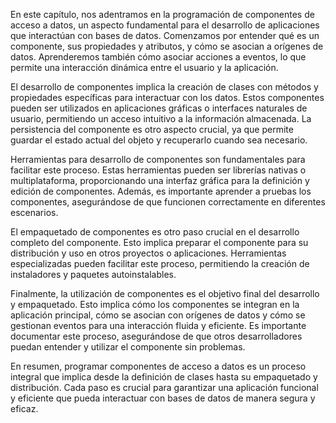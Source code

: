 En este capítulo, nos adentramos en la programación de componentes de acceso a datos, un aspecto fundamental para el desarrollo de aplicaciones que interactúan con bases de datos. Comenzamos por entender qué es un componente, sus propiedades y atributos, y cómo se asocian a orígenes de datos. Aprenderemos también cómo asociar acciones a eventos, lo que permite una interacción dinámica entre el usuario y la aplicación.

El desarrollo de componentes implica la creación de clases con métodos y propiedades específicas para interactuar con los datos. Estos componentes pueden ser utilizados en aplicaciones gráficas o interfaces naturales de usuario, permitiendo un acceso intuitivo a la información almacenada. La persistencia del componente es otro aspecto crucial, ya que permite guardar el estado actual del objeto y recuperarlo cuando sea necesario.

Herramientas para desarrollo de componentes son fundamentales para facilitar este proceso. Estas herramientas pueden ser librerías nativas o multiplataforma, proporcionando una interfaz gráfica para la definición y edición de componentes. Además, es importante aprender a pruebas los componentes, asegurándose de que funcionen correctamente en diferentes escenarios.

El empaquetado de componentes es otro paso crucial en el desarrollo completo del componente. Esto implica preparar el componente para su distribución y uso en otros proyectos o aplicaciones. Herramientas especializadas pueden facilitar este proceso, permitiendo la creación de instaladores y paquetes autoinstalables.

Finalmente, la utilización de componentes es el objetivo final del desarrollo y empaquetado. Esto implica cómo los componentes se integran en la aplicación principal, cómo se asocian con orígenes de datos y cómo se gestionan eventos para una interacción fluida y eficiente. Es importante documentar este proceso, asegurándose de que otros desarrolladores puedan entender y utilizar el componente sin problemas.

En resumen, programar componentes de acceso a datos es un proceso integral que implica desde la definición de clases hasta su empaquetado y distribución. Cada paso es crucial para garantizar una aplicación funcional y eficiente que pueda interactuar con bases de datos de manera segura y eficaz.
